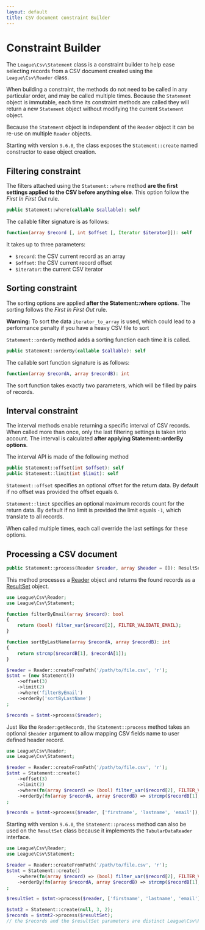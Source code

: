 ```yaml
---
layout: default
title: CSV document constraint Builder
---
```


# Constraint Builder

The `League\Csv\Statement` class is a constraint builder to help ease selecting records from a CSV document created using the `League\Csv\Reader` class.

When building a constraint, the methods do not need to be called in any particular order, and may be called multiple times. Because the `Statement` object is immutable, each time its constraint methods are called they will return a new `Statement` object without modifying the current `Statement` object.

<p class="message-info">Because the <code>Statement</code> object is independent of the <code>Reader</code> object it can be re-use on multiple <code>Reader</code> objects.</p>

<p class="message-info">Starting with version <code>9.6.0</code>, the class exposes the <code>Statement::create</code> named constructor to ease object creation.</p>

## Filtering constraint

The filters attached using the `Statement::where` method **are the first settings applied to the CSV before anything else**. This option follow the *First In First Out* rule.

~~~php
public Statement::where(callable $callable): self
~~~

The callable filter signature is as follows:

~~~php
function(array $record [, int $offset [, Iterator $iterator]]): self
~~~

It takes up to three parameters:

- `$record`: the CSV current record as an array
- `$offset`: the CSV current record offset
- `$iterator`: the current CSV iterator

## Sorting constraint

The sorting options are applied **after the Statement::where options**. The sorting follows the *First In First Out* rule.

<p class="message-warning"><strong>Warning:</strong> To sort the data <code>iterator_to_array</code> is used, which could lead to a performance penalty if you have a heavy CSV file to sort
</p>

`Statement::orderBy` method adds a sorting function each time it is called.

~~~php
public Statement::orderBy(callable $callable): self
~~~

The callable sort function signature is as follows:

~~~php
function(array $recordA, array $recordB): int
~~~

The sort function takes exactly two parameters, which will be filled by pairs of records.

## Interval constraint

The interval methods enable returning a specific interval of CSV records. When called more than once, only the last filtering settings is taken into account. The interval is calculated **after applying Statement::orderBy options**.

The interval API is made of the following method

~~~php
public Statement::offset(int $offset): self
public Statement::limit(int $limit): self
~~~

`Statement::offset` specifies an optional offset for the return data. By default if no offset was provided the offset equals `0`.

`Statement::limit` specifies an optional maximum records count for the return data. By default if no limit is provided the limit equals `-1`, which translate to all records.

<p class="message-notice">When called multiple times, each call override the last settings for these options.</p>

## Processing a CSV document

~~~php
public Statement::process(Reader $reader, array $header = []): ResultSet
~~~

This method processes a [Reader](/9.0/reader/) object and returns the found records as a [ResultSet](/9.0/reader/resultset) object.

~~~php
use League\Csv\Reader;
use League\Csv\Statement;

function filterByEmail(array $record): bool
{
    return (bool) filter_var($record[2], FILTER_VALIDATE_EMAIL);
}

function sortByLastName(array $recordA, array $recordB): int
{
    return strcmp($recordB[1], $recordA[1]);
}

$reader = Reader::createFromPath('/path/to/file.csv', 'r');
$stmt = (new Statement())
    ->offset(3)
    ->limit(2)
    ->where('filterByEmail')
    ->orderBy('sortByLastName')
;

$records = $stmt->process($reader);
~~~

Just like the `Reader:getRecords`, the `Statement::process` method takes an optional `$header` argument to allow mapping CSV fields name to user defined header record.

~~~php
use League\Csv\Reader;
use League\Csv\Statement;

$reader = Reader::createFromPath('/path/to/file.csv', 'r');
$stmt = Statement::create()
    ->offset(3)
    ->limit(2)
    ->where(fn(array $record) => (bool) filter_var($record[2], FILTER_VALIDATE_EMAIL))
    ->orderBy(fn(array $recordA, array $recordB) => strcmp($recordB[1], $recordA[1]))
;

$records = $stmt->process($reader, ['firstname', 'lastname', 'email']);
~~~

<p class="message-notice">Starting with version <code>9.6.0</code>, the <code>Statement::process</code> method can also be used on the <code>ResultSet</code> class because it implements the <code>TabularDataReader</code> interface.</p>

~~~php
use League\Csv\Reader;
use League\Csv\Statement;

$reader = Reader::createFromPath('/path/to/file.csv', 'r');
$stmt = Statement::create()
    ->where(fn(array $record) => (bool) filter_var($record[2], FILTER_VALIDATE_EMAIL))
    ->orderBy(fn(array $recordA, array $recordB) => strcmp($recordB[1], $recordA[1]))
;

$resultSet = $stmt->process($reader, ['firstname', 'lastname', 'email']);

$stmt2 = Statement::create(null, 3, 2);
$records = $stmt2->process($resultSet);
// the $records and the $resultSet parameters are distinct League\Csv\ResultSet instances.
~~~
